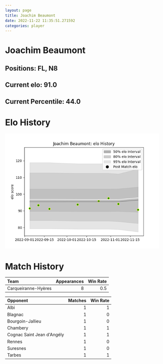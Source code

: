 ```yaml
---  
layout: page  
title: Joachim Beaumont  
date: 2022-11-22 11:35:51.271592  
categories: player  
---
```

# Joachim Beaumont

## Positions: FL, N8

## Current elo: 91.0

## Current Percentile: 44.0

# Elo History


![elo history](history_JoachimBeaumont.png)
# Match History


| Team                |   Appearances |   Win Rate |
|:--------------------|--------------:|-----------:|
| Carqueiranne-Hyères |             8 |        0.5 |

| Opponent                   |   Matches |   Win Rate |
|:---------------------------|----------:|-----------:|
| Albi                       |         1 |          1 |
| Blagnac                    |         1 |          0 |
| Bourgoin-Jallieu           |         1 |          0 |
| Chambery                   |         1 |          1 |
| Cognac Saint Jean d'Angély |         1 |          1 |
| Rennes                     |         1 |          0 |
| Suresnes                   |         1 |          0 |
| Tarbes                     |         1 |          1 |